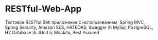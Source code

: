 # RESTful-Web-App
Тестовое RESTful Веб приложение с использованием:
Spring MVC, Spring Security, Amazon SES, HATEOAS, Swagger \h
MySql, PostgreSQL, H2 Database \h
JUnit 5, Mockito, Rest Assured
